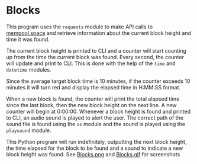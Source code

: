 # Blocks

This program uses the `requests` module to make API calls to [mempool.space](https://mempool.space) and retrieve information about the current block height and time it was found.

The current block height is printed to CLI and a counter will start counting up from the time the current block was found. Every second, the counter will update and print to CLI. This is done with the help of the `time` and `datetime` modules.

Since the average target block time is 10 minutes, if the counter exceeds 10 minutes it will turn red and display the elapsed time in H:MM:SS format.

When a new block is found, the counter will print the total elapsed time since the last block, then the new block height on the next line. A new counter will begin at 0:00:00. Whenever a block height is found and printed to CLI, an audio sound is played to alert the user. The correct path of the sound file is found using the `os` module and the sound is played using the `playsound` module.

This Python program will run indefinitely, outputting the next block height, the time elapsed for the block to be found and a sound to indicate a new block height was found. See [Blocks.png](https://github.com/mikehess1/Portfolio/blob/master/Python/Blocks/Blocks.png) and [Blocks.gif](https://github.com/mikehess1/Portfolio/blob/master/Python/Blocks/Blocks.gif) for screenshots
